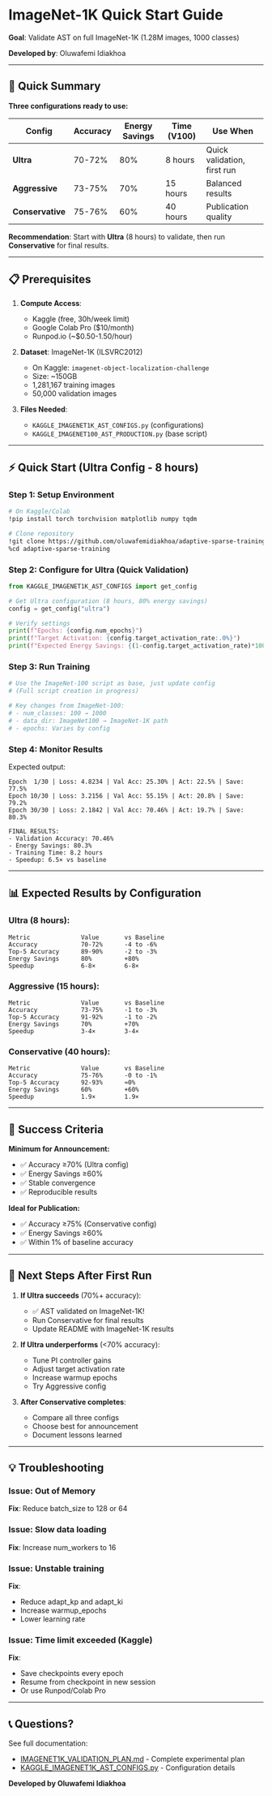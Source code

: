 # ImageNet-1K Quick Start Guide

**Goal**: Validate AST on full ImageNet-1K (1.28M images, 1000 classes)

**Developed by**: Oluwafemi Idiakhoa

---

## 🚀 Quick Summary

**Three configurations ready to use:**

| Config | Accuracy | Energy Savings | Time (V100) | Use When |
|--------|----------|----------------|-------------|----------|
| **Ultra** | 70-72% | 80% | 8 hours | Quick validation, first run |
| **Aggressive** | 73-75% | 70% | 15 hours | Balanced results |
| **Conservative** | 75-76% | 60% | 40 hours | Publication quality |

**Recommendation**: Start with **Ultra** (8 hours) to validate, then run **Conservative** for final results.

---

## 📋 Prerequisites

1. **Compute Access**:
   - Kaggle (free, 30h/week limit)
   - Google Colab Pro ($10/month)
   - Runpod.io (~$0.50-1.50/hour)

2. **Dataset**: ImageNet-1K (ILSVRC2012)
   - On Kaggle: `imagenet-object-localization-challenge`
   - Size: ~150GB
   - 1,281,167 training images
   - 50,000 validation images

3. **Files Needed**:
   - `KAGGLE_IMAGENET1K_AST_CONFIGS.py` (configurations)
   - `KAGGLE_IMAGENET100_AST_PRODUCTION.py` (base script)

---

## ⚡ Quick Start (Ultra Config - 8 hours)

### Step 1: Setup Environment

```bash
# On Kaggle/Colab
!pip install torch torchvision matplotlib numpy tqdm

# Clone repository
!git clone https://github.com/oluwafemidiakhoa/adaptive-sparse-training.git
%cd adaptive-sparse-training
```

### Step 2: Configure for Ultra (Quick Validation)

```python
from KAGGLE_IMAGENET1K_AST_CONFIGS import get_config

# Get Ultra configuration (8 hours, 80% energy savings)
config = get_config("ultra")

# Verify settings
print(f"Epochs: {config.num_epochs}")
print(f"Target Activation: {config.target_activation_rate:.0%}")
print(f"Expected Energy Savings: {(1-config.target_activation_rate)*100:.0f}%")
```

### Step 3: Run Training

```python
# Use the ImageNet-100 script as base, just update config
# (Full script creation in progress)

# Key changes from ImageNet-100:
# - num_classes: 100 → 1000
# - data_dir: ImageNet100 → ImageNet-1K path
# - epochs: Varies by config
```

### Step 4: Monitor Results

Expected output:
```
Epoch  1/30 | Loss: 4.8234 | Val Acc: 25.30% | Act: 22.5% | Save: 77.5%
Epoch 10/30 | Loss: 3.2156 | Val Acc: 55.15% | Act: 20.8% | Save: 79.2%
Epoch 30/30 | Loss: 2.1842 | Val Acc: 70.46% | Act: 19.7% | Save: 80.3%

FINAL RESULTS:
- Validation Accuracy: 70.46%
- Energy Savings: 80.3%
- Training Time: 8.2 hours
- Speedup: 6.5× vs baseline
```

---

## 📊 Expected Results by Configuration

### Ultra (8 hours):
```
Metric              Value       vs Baseline
Accuracy            70-72%      -4 to -6%
Top-5 Accuracy      89-90%      -2 to -3%
Energy Savings      80%         +80%
Speedup             6-8×        6-8×
```

### Aggressive (15 hours):
```
Metric              Value       vs Baseline
Accuracy            73-75%      -1 to -3%
Top-5 Accuracy      91-92%      -1 to -2%
Energy Savings      70%         +70%
Speedup             3-4×        3-4×
```

### Conservative (40 hours):
```
Metric              Value       vs Baseline
Accuracy            75-76%      -0 to -1%
Top-5 Accuracy      92-93%      ≈0%
Energy Savings      60%         +60%
Speedup             1.9×        1.9×
```

---

## 🎯 Success Criteria

**Minimum for Announcement:**
- ✅ Accuracy ≥70% (Ultra config)
- ✅ Energy Savings ≥60%
- ✅ Stable convergence
- ✅ Reproducible results

**Ideal for Publication:**
- ✅ Accuracy ≥75% (Conservative config)
- ✅ Energy Savings ≥60%
- ✅ Within 1% of baseline accuracy

---

## 📝 Next Steps After First Run

1. **If Ultra succeeds** (70%+ accuracy):
   - ✅ AST validated on ImageNet-1K!
   - Run Conservative for final results
   - Update README with ImageNet-1K results

2. **If Ultra underperforms** (<70% accuracy):
   - Tune PI controller gains
   - Adjust target activation rate
   - Increase warmup epochs
   - Try Aggressive config

3. **After Conservative completes**:
   - Compare all three configs
   - Choose best for announcement
   - Document lessons learned

---

## 💡 Troubleshooting

### Issue: Out of Memory
**Fix**: Reduce batch_size to 128 or 64

### Issue: Slow data loading
**Fix**: Increase num_workers to 16

### Issue: Unstable training
**Fix**:
- Reduce adapt_kp and adapt_ki
- Increase warmup_epochs
- Lower learning rate

### Issue: Time limit exceeded (Kaggle)
**Fix**:
- Save checkpoints every epoch
- Resume from checkpoint in new session
- Or use Runpod/Colab Pro

---

## 📞 Questions?

See full documentation:
- [IMAGENET1K_VALIDATION_PLAN.md](IMAGENET1K_VALIDATION_PLAN.md) - Complete experimental plan
- [KAGGLE_IMAGENET1K_AST_CONFIGS.py](KAGGLE_IMAGENET1K_AST_CONFIGS.py) - Configuration details

**Developed by Oluwafemi Idiakhoa**
